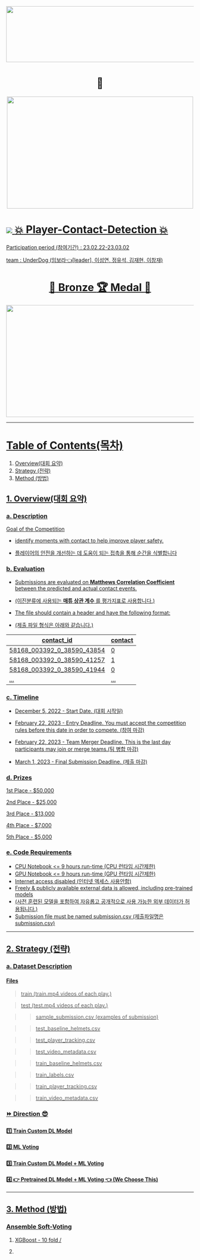 <div align="center">




<img src="https://user-images.githubusercontent.com/103908794/222314882-9fe1ae73-0d39-4816-be45-5ca2f1617b7b.png" width="700" height="150"/>

# :football:

<img src="https://user-images.githubusercontent.com/103908794/222314397-a46d1f5e-45d6-4e16-932a-69e72d1d8fb7.gif" width="500" height="300"/>

</div>
  
  #  <a href="https://www.kaggle.com/competitions/nfl-player-contact-detection/overview"><img src="https://img.shields.io/badge/kaggle-20BEFF?style=plastic&logo=kaggle&logoColor=white"/>    :boom: Player-Contact-Detection :boom: 
  
  Participation period (참여기간) : 23.02.22-23.03.02 
  
  team : UnderDog (임보라:point_left:[leader], 이성연, 정유석, 김재현, 이창재) 
 
<div align="center">

# :tada: Bronze :trophy: Medal :tada:

<img src="https://user-images.githubusercontent.com/103908794/222650028-9797f89a-453e-4c51-baf4-3a9a6be2e178.png" width="700" height="300"/>  

</div>

***

# Table of Contents(목차)

1. Overview(대회 요약)
2. Strategy (전략)
3. Method (방법)

## 1. Overview(대회 요약)

### a. Description

Goal of the Competition

- identify moments with contact to help improve player safety.

- 플레이어의 안전을 개선하는 데 도움이 되는 접촉을 통해 순간을 식별합니다

### b. Evaluation

- Submissions are evaluated on **Matthews Correlation Coefficient** between the predicted and actual contact events.

- (이진분류에 사용되는 **매튜 상관 계수** 를 평가지표로 사용합니다.)

- The file should contain a header and have the following format:
- (제출 파일 형식은 아래와 같습니다.)

<div align="center">

|contact_id|contact|
|---|---|
|58168_003392_0_38590_43854|0|
|58168_003392_0_38590_41257|1|
|58168_003392_0_38590_41944|0|
|...|...|

</div>

### c. Timeline

- December 5, 2022 - Start Date. (대회 시작일)

- February 22, 2023 - Entry Deadline. You must accept the competition rules before this date in order to compete. (참여 마감)

- February 22, 2023 - Team Merger Deadline. This is the last day participants may join or merge teams.(팀 병합 마감)

- March 1, 2023 - Final Submission Deadline. (제출 마감)

### d. Prizes

1st Place - $50,000

2nd Place - $25,000

3rd Place - $13,000

4th Place - $7,000

5th Place - $5,000

### e. Code Requirements

- CPU Notebook <= 9 hours run-time (CPU 런타임 시간제한)
- GPU Notebook <= 9 hours run-time (GPU 런타임 시간제한)
- Internet access disabled (인터넷 엑세스 사용안함)
- Freely & publicly available external data is allowed, including pre-trained models
- (사전 훈련된 모델을 포함하여 자유롭고 공개적으로 사용 가능한 외부 데이터가 허용됩니다.)
- Submission file must be named submission.csv (제출파일명은 submission.csv)

---

## 2. Strategy (전략)

### a. Dataset Description

#### Files

> train (train.mp4 videos of each play.)

> test (test.mp4 videos of each play.)

>> sample_submission.csv (examples of submission)

>> test_baseline_helmets.csv 

>> test_player_tracking.csv

>> test_video_metadata.csv

>> train_baseline_helmets.csv

>> train_labels.csv

>> train_player_tracking.csv

>> train_video_metadata.csv

### :fast_forward: Direction :sunglasses:

#### :one: Train Custom DL Model
  
#### :two: ML Voting

#### :three: Train Custom DL Model + ML Voting

#### :four: :point_right: Pretrained DL Model + ML Voting :point_left: (We Choose This)  
---

## 3. Method (방법)

### Ansemble Soft-Voting

1. XGBoost - 10 fold / 
  
2. 



